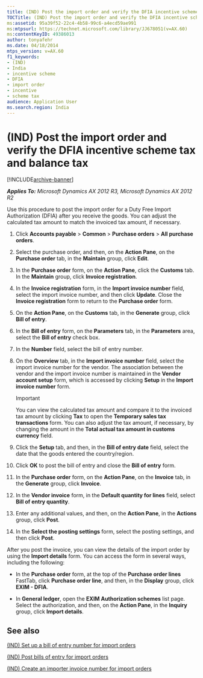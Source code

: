 ```yaml
---
title: (IND) Post the import order and verify the DFIA incentive scheme tax and balance tax
TOCTitle: (IND) Post the import order and verify the DFIA incentive scheme tax and balance tax
ms:assetid: 95a39f52-22c4-4b58-99c6-a4ecd59ae991
ms:mtpsurl: https://technet.microsoft.com/library/JJ678051(v=AX.60)
ms:contentKeyID: 49386013
author: tonyafehr
ms.date: 04/18/2014
mtps_version: v=AX.60
f1_keywords:
- (IND)
- India
- incentive scheme
- DFIA
- import order
- incentive
- scheme tax
audience: Application User
ms.search.region: India
---
```


# (IND) Post the import order and verify the DFIA incentive scheme tax and balance tax 


[!INCLUDE[archive-banner](includes/archive-banner.md)]


_**Applies To:** Microsoft Dynamics AX 2012 R3, Microsoft Dynamics AX 2012 R2_

Use this procedure to post the import order for a Duty Free Import Authorization (DFIA) after you receive the goods. You can adjust the calculated tax amount to match the invoiced tax amount, if necessary.

1.  Click **Accounts payable** \> **Common** \> **Purchase orders** \> **All purchase orders**.

2.  Select the purchase order, and then, on the **Action Pane**, on the **Purchase order** tab, in the **Maintain** group, click **Edit**.

3.  In the **Purchase order** form, on the **Action Pane**, click the **Customs** tab. In the **Maintain** group, click **Invoice registration**.

4.  In the **Invoice registration** form, in the **Import invoice number** field, select the import invoice number, and then click **Update**. Close the **Invoice registration** form to return to the **Purchase order** form.

5.  On the **Action Pane**, on the **Customs** tab, in the **Generate** group, click **Bill of entry**.

6.  In the **Bill of entry** form, on the **Parameters** tab, in the **Parameters** area, select the **Bill of entry** check box.

7.  In the **Number** field, select the bill of entry number.

8.  On the **Overview** tab, in the **Import invoice number** field, select the import invoice number for the vendor. The association between the vendor and the import invoice number is maintained in the **Vendor account setup** form, which is accessed by clicking **Setup** in the **Import invoice number** form.
    

    > [!IMPORTANT]
    > <P>You can view the calculated tax amount and compare it to the invoiced tax amount by clicking <STRONG>Tax</STRONG> to open the <STRONG>Temporary sales tax transactions</STRONG> form. You can also adjust the tax amount, if necessary, by changing the amount in the <STRONG>Total actual tax amount in customs currency</STRONG> field.</P>



9.  Click the **Setup** tab, and then, in the **Bill of entry date** field, select the date that the goods entered the country/region.

10. Click **OK** to post the bill of entry and close the **Bill of entry** form.

11. In the **Purchase order** form, on the **Action Pane**, on the **Invoice** tab, in the **Generate** group, click **Invoice**.

12. In the **Vendor invoice** form, in the **Default quantity for lines** field, select **Bill of entry quantity**.

13. Enter any additional values, and then, on the **Action Pane**, in the **Actions** group, click **Post**.

14. In the **Select the posting settings** form, select the posting settings, and then click **Post**.

After you post the invoice, you can view the details of the import order by using the **Import details** form. You can access the form in several ways, including the following:

  - In the **Purchase order** form, at the top of the **Purchase order lines** FastTab, click **Purchase order line**, and then, in the **Display** group, click **EXIM - DFIA**.

  - In **General ledger**, open the **EXIM Authorization schemes** list page. Select the authorization, and then, on the **Action Pane**, in the **Inquiry** group, click **Import details**.

## See also

[(IND) Set up a bill of entry number for import orders](ind-set-up-a-bill-of-entry-number-for-import-orders.md)

[(IND) Post bills of entry for import orders](ind-post-bills-of-entry-for-import-orders.md)

[(IND) Create an importer invoice number for import orders](ind-create-an-importer-invoice-number-for-import-orders.md)

  


